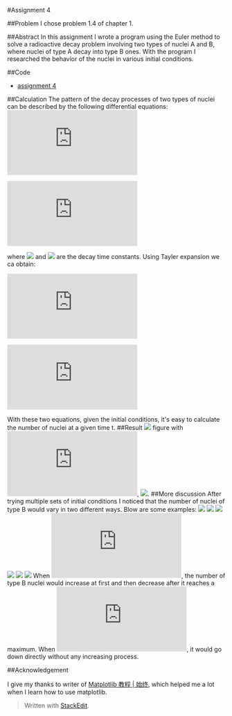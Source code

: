#Assignment 4

##Problem
I chose problem 1.4 of chapter 1.

##Abstract
In this assignment I wrote a program using the Euler method to solve a radioactive decay problem involving two types of nuclei A and B, where nuclei of type A decay into type B ones. With the program I researched the behavior of the nuclei in various initial conditions.

##Code
-  [assignment 4](https://github.com/aragornranger/computationalphysics_N2013301020051/blob/master/chapter1/assignment4/asgmnt4_4.py)

##Calculation
The pattern of the decay processes of two types of nuclei can be described by the following differential equations:
![](http://latex.codecogs.com/gif.latex?%5Cfrac%7BdN_A%7D%7Bdt%7D%20%3D%20-%20%5Cfrac%7BN_A%7D%7B%5Ctau_A%7D)

![](http://latex.codecogs.com/gif.latex?%5Cfrac%7BdN_B%7D%7Bdt%7D%20%3D%20%5Cfrac%7BN_A%7D%7B%5Ctau_A%7D%20-%20%5Cfrac%7BN_B%7D%7B%5Ctau_B%7D)

where ![](http://latex.codecogs.com/gif.latex?\tau_A) and ![](http://latex.codecogs.com/gif.latex?\tau_A) are the decay time constants. Using Tayler expansion we ca obtain:

![](http://latex.codecogs.com/gif.latex?N_A%28t&plus;%5CDelta%20t%29%20%5Capprox%20N_A%28t%29%20-%20%5Cfrac%7BN_A%28t%29%7D%7B%5Ctau%7D%5CDelta%20t)

![](http://latex.codecogs.com/gif.latex?N_B%28t&plus;%5CDelta%20t%29%20%5Capprox%20N_B%28t%29%20&plus;%20%5Cfrac%7BN_A%28t%29%7D%7B%5Ctau%7D%5CDelta%20t%20-%20%5Cfrac%7BN_B%28t%29%7D%7B%5Ctau%7D%5CDelta%20t)

With these two equations, given the initial conditions, it's easy to calculate the number of nuclei at a given time t.
##Result
![](https://raw.githubusercontent.com/aragornranger/computationalphysics_N2013301020051/master/pictures/chapter1/1000%2C1000%2C2%2C2.png)
figure with ![](http://latex.codecogs.com/gif.latex?N_A=N_B=1000), ![](http://latex.codecogs.com/gif.latex?\tau_A=\tau_B=2).
##More discussion
After trying multiple sets of initial conditions I noticed that the number of nuclei of type B would vary in two different ways. Blow are some examples:
![](https://raw.githubusercontent.com/aragornranger/computationalphysics_N2013301020051/master/pictures/chapter1/500%2C1000%2C2%2C2.png)
![](http://latex.codecogs.com/gif.latex?N_A=500,N_B=1000,\tau_A=2,\tau_B=2)
![](https://raw.githubusercontent.com/aragornranger/computationalphysics_N2013301020051/master/pictures/chapter1/1000%2C500%2C2%2Cpoint5.png)
![](http://latex.codecogs.com/gif.latex?N_A=1000,N_B=500,\tau_A=2,\tau_B=0.5)
![](https://raw.githubusercontent.com/aragornranger/computationalphysics_N2013301020051/master/pictures/chapter1/1000%2C500%2C2%2C10.png)
![](http://latex.codecogs.com/gif.latex?N_A=1000,N_B=500,\tau_A=2,\tau_B=10)
When ![](http://latex.codecogs.com/gif.latex?%5Cfrac%7BN_A%7D%7BN_B%7D%3E%5Cfrac%7B%5Ctau_A%7D%7B%5Ctau_B%7D), the number of type B nuclei would increase at first and then decrease after it reaches a maximum. When ![](http://latex.codecogs.com/gif.latex?%5Cfrac%7BN_A%7D%7BN_B%7D%3C%5Cfrac%7B%5Ctau_A%7D%7B%5Ctau_B%7D), it would go down directly without any increasing process.

##Acknowledgement

I give my thanks to writer of [Matplotlib 教程 | 始终](http://liam0205.me/2014/09/11/matplotlib-tutorial-zh-cn/), which helped me a lot when I learn how to use matplotlib.

> Written with [StackEdit](https://stackedit.io/).
